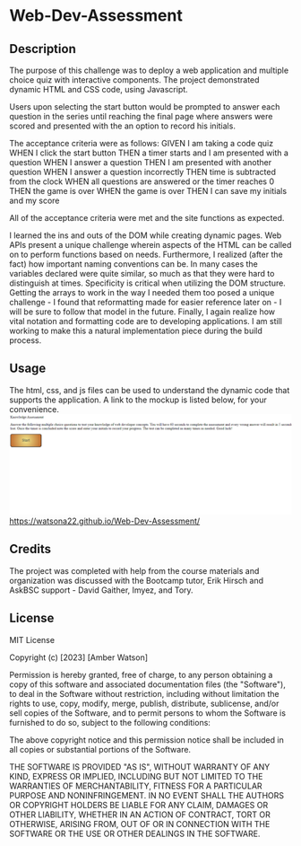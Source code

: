 # Web-Dev-Assessment
## Description

The purpose of this challenge was to deploy a web application and multiple choice quiz with interactive components. The project demonstrated dynamic HTML and CSS code, using Javascript. 

Users upon selecting the start button would be prompted to answer each question in the series until reaching the final page where answers were scored and presented with the an option to record his initials.

The acceptance criteria were as follows: 
GIVEN I am taking a code quiz
WHEN I click the start button
THEN a timer starts and I am presented with a question
WHEN I answer a question
THEN I am presented with another question
WHEN I answer a question incorrectly
THEN time is subtracted from the clock
WHEN all questions are answered or the timer reaches 0
THEN the game is over
WHEN the game is over
THEN I can save my initials and my score

All of the acceptance criteria were met and the site functions as expected.

I learned the ins and outs of the DOM while creating dynamic pages. Web APIs present a unique challenge wherein aspects of the HTML can be called on to perform functions based on needs. Furthermore, I realized (after the fact) how important naming conventions can be. In many cases the variables declared were quite similar, so much as that they were hard to distinguish at times. Specificity is critical when utilizing the DOM structure. Getting the arrays to work in the way I needed them too posed a unique challenge - I found that reformatting made for easier reference later on - I will be sure to follow that model in the future. Finally, I again realize how vital notation and formatting code are to developing applications. I am still working to make this a natural implementation piece during the build process. 
## Usage

The html, css, and js files can be used to understand the dynamic code that supports the application. A link to the mockup is listed below, for your convenience. 
![Quiz Mockup](./assets/images/Quiz%20Mockup.png)
https://watsona22.github.io/Web-Dev-Assessment/

## Credits

The project was completed with help from the course materials and organization was discussed with the Bootcamp tutor, Erik Hirsch and AskBSC support - David Gaither, Imyez, and Tory.

## License

MIT License

Copyright (c) [2023] [Amber Watson]

Permission is hereby granted, free of charge, to any person obtaining a copy
of this software and associated documentation files (the "Software"), to deal
in the Software without restriction, including without limitation the rights
to use, copy, modify, merge, publish, distribute, sublicense, and/or sell
copies of the Software, and to permit persons to whom the Software is
furnished to do so, subject to the following conditions:

The above copyright notice and this permission notice shall be included in all
copies or substantial portions of the Software.

THE SOFTWARE IS PROVIDED "AS IS", WITHOUT WARRANTY OF ANY KIND, EXPRESS OR
IMPLIED, INCLUDING BUT NOT LIMITED TO THE WARRANTIES OF MERCHANTABILITY,
FITNESS FOR A PARTICULAR PURPOSE AND NONINFRINGEMENT. IN NO EVENT SHALL THE
AUTHORS OR COPYRIGHT HOLDERS BE LIABLE FOR ANY CLAIM, DAMAGES OR OTHER
LIABILITY, WHETHER IN AN ACTION OF CONTRACT, TORT OR OTHERWISE, ARISING FROM,
OUT OF OR IN CONNECTION WITH THE SOFTWARE OR THE USE OR OTHER DEALINGS IN THE
SOFTWARE.
